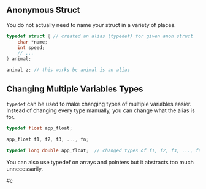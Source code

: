 ## Anonymous Struct
You do not actually need to name your struct in a variety of places. 

```c 
typedef struct { // created an alias (typedef) for given anon struct 
	char *name;
	int speed;
	// ...
} animal; 

animal z; // this works bc animal is an alias      
```

## Changing Multiple Variables Types
``typedef`` can be used to make changing types of multiple variables easier. Instead of changing every type manually, you can change what the alias is for. 

```c
typedef float app_float;

app_float f1, f2, f3, ..., fn;
```

```c
typedef long double app_float;  // changed types of f1, f2, f3, ..., fn in one line  
```

You can also use typedef on arrays and pointers but it abstracts too much unnecessarily.

#c